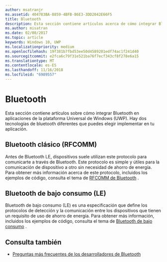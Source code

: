 ```yaml
---
author: msatranjr
ms.assetid: 404783BA-8859-4BFB-86E3-3DD2042E66F5
title: Bluetooth
description: Esta sección contiene artículos acerca de cómo integrar Bluetooth en aplicaciones de la Plataforma universal de Windows (UWP) y cómo usar anuncios de bajo consumo (LE), RFCOMM y GATT.
ms.author: misatran
ms.date: 02/08/2017
ms.topic: article
keywords: Windows 10, UWP
ms.localizationpriority: medium
ms.openlocfilehash: 19f381b7fbd53ee50d4589201edf74ac1f241d40
ms.sourcegitcommit: e2fca6c79f31e521ba76f7ecf343cf8f278e6a15
ms.translationtype: MT
ms.contentlocale: es-ES
ms.lasthandoff: 11/16/2018
ms.locfileid: "6989557"
---
```

# <a name="bluetooth"></a>Bluetooth
Esta sección contiene artículos sobre cómo integrar Bluetooth en aplicaciones de la plataforma Universal de Windows (UWP). Hay dos tecnologías de bluetooth diferentes que puedes elegir implementar en tu aplicación.

## <a name="classic-bluetooth-rfcomm"></a>Bluetooth clásico (RFCOMM)
Antes de Bluetooth LE, dispositivos suele utilizan este protocolo para comunicarte a través de Bluetooth. Este protocolo es simple y útiles para la comunicación de dispositivo a otro sin necesidad de ahorro de energía. Para obtener más información acerca de este protocolo, incluidos los ejemplos de código, consulta el tema de [RFCOMM de Bluetooth](send-or-receive-files-with-rfcomm.md) .

## <a name="bluetooth-low-energy-le"></a>Bluetooth de bajo consumo (LE)
Bluetooth de bajo consumo (LE) es una especificación que define los protocolos de detección y la comunicación entre los dispositivos que tienen un requisito de uso de ahorro de energía. Para obtener más información, incluidos los ejemplos de código, consulta el tema de [Bluetooth de bajo consumo](bluetooth-low-energy-overview.md) .

## <a name="see-also"></a>Consulta también
- [Preguntas más frecuentes de los desarrolladores de Bluetooth](bluetooth-dev-faq.md)